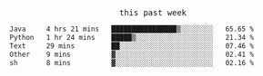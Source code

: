 

<p align="center"><samp>this past week</samp></p>
<!--START_SECTION:waka-->

```txt
Java     4 hrs 21 mins   ████████████████▒░░░░░░░░   65.65 %
Python   1 hr 24 mins    █████▒░░░░░░░░░░░░░░░░░░░   21.34 %
Text     29 mins         ██░░░░░░░░░░░░░░░░░░░░░░░   07.46 %
Other    9 mins          ▓░░░░░░░░░░░░░░░░░░░░░░░░   02.41 %
sh       8 mins          ▓░░░░░░░░░░░░░░░░░░░░░░░░   02.16 %
```

<!--END_SECTION:waka-->


